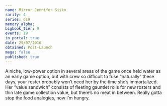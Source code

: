 ```yaml
---
name: Mirror Jennifer Sisko
rarity: 4
series: ds9
memory_alpha:
bigbook_tier: 9
events: 19
in_portal: true
date: 29/07/2016
obtained: Post-Launch
mega: false
published: true
---
```


A niche, low-power option in several areas of the game once held water as an early game option, but with crew so difficult to fuse “naturally” these days, your roster probably won’t need her by the time she’s immortalized. Her “value sandwich” consists of fleeting gauntlet rolls for new rosters and thin late game collection value, but there’s no meat in between. Really gotta stop the food analogies, now I’m hungry.

